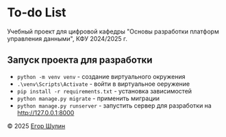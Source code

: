 # To-do List

Учебный проект для цифровой кафедры "Основы разработки платформ управления данными", КФУ 2024/2025 г.

## Запуск проекта для разработки

- `python -m venv venv` - создание виртуального окружения
- `.\venv\Scripts\Activate` - войти в виртуальное оеружение
- `pip install -r requirements.txt` - установка зависимостей
- `python manage.py migrate` - применить миграции
- `python manage.py runserver` - запустить сервер для разработки на http://127.0.0.1:8000

&copy; 2025 [Егор Шулин](https://t.me//eglayy)
